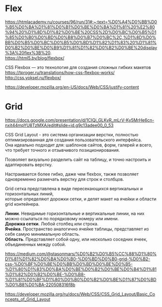 # Flex  

https://htmlacademy.ru/courses/96/run/31#:~:text=%D0%A4%D0%BB%D0%B5%D0%BA%D1%81%D0%B1%D0%BE%D0%BA%D1%81%20%E2%80%94%20%D1%8D%D1%82%D0%BE%20CSS%2D%D0%BC%D0%B5%D1%85%D0%B0%D0%BD%D0%B8%D0%B7%D0%BC%2C,%D1%8D%D0%BB%D0%B5%D0%BC%D0%B5%D0%BD%D1%82%D1%83%20%D1%81%D0%B2%D0%BE%D0%B9%D1%81%D1%82%D0%B2%D0%BE%20display%3A%20flex%3B%20.  
https://html5.by/blog/flexbox/

CSS Flexbox — это технология для создания сложных гибких макетов  
https://tproger.ru/translations/how-css-flexbox-works/  
http://css.yoksel.ru/flexbox/

https://developer.mozilla.org/en-US/docs/Web/CSS/justify-content

# Grid   

https://docs.google.com/presentation/d/1CIQi_GLKvR_mLrV-Ky5MrHe6cn-nxit44mpYU8TzMXA/edit#slide=id.g9c13adee00_0_53

CSS Grid Layout - это система организации верстки, полностью оптимизированная для создания пользовательского интерфейса.  
Она идеально подходит для: шаблонов сайтов, форм, галерей и всего, что требует точного и отзывчивого позиционирования.

Позволяет визуально разделить сайт на таблицу, и точно настроить и адаптировать верстку.  

Настраивается более гибко, даже чем flexbox, также позволяет одновременно размечать верстку для строк и столбцов. 

Grid сетка представлена в виде пересекающихся вертикальных и горизонтальных линий,  
которые определяют дорожки сетки, и делят макет на ячейки и области grid контейнера.  

**Линии**. Невидимые горизонтальные и вертикальные линии, на них можно ссылаться по порядковому номеру или имени.  
**Дорожка сетки**. Любой столбец или строка.  
**Ячейка**. Пространство аналогично ячейке таблицы, представляет из себя самую минимальную область.  
**Область**. Представляет собой одну, или несколько соседних ячеек, объединенных между собой.

https://medium.com/@stasonmars/%D0%B2%D0%B5%CC%88%D1%80%D1%81%D1%82%D0%BA%D0%B0-%D0%BD%D0%B0-grid-%D0%B2-css-%D0%BF%D0%BE%D0%BB%D0%BD%D0%BE%D0%B5-%D1%80%D1%83%D0%BA%D0%BE%D0%B2%D0%BE%D0%B4%D1%81%D1%82%D0%B2%D0%BE-%D0%B8-%D1%81%D0%BF%D1%80%D0%B0%D0%B2%D0%BE%D1%87%D0%BD%D0%B8%D0%BA-220508316f8b

https://developer.mozilla.org/ru/docs/Web/CSS/CSS_Grid_Layout/Basic_Concepts_of_Grid_Layout
